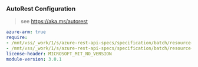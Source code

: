### AutoRest Configuration

> see https://aka.ms/autorest

``` yaml
azure-arm: true
require:
- /mnt/vss/_work/1/s/azure-rest-api-specs/specification/batch/resource-manager/readme.md
- /mnt/vss/_work/1/s/azure-rest-api-specs/specification/batch/resource-manager/readme.go.md
license-header: MICROSOFT_MIT_NO_VERSION
module-version: 3.0.1
```